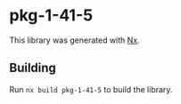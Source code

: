 # pkg-1-41-5

This library was generated with [Nx](https://nx.dev).

## Building

Run `nx build pkg-1-41-5` to build the library.
